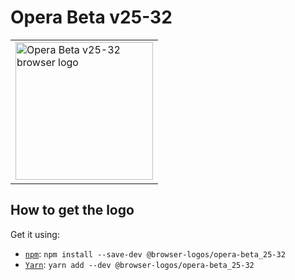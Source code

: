 Opera Beta v25-32
=================

<!-- markdownlint-disable line-length no-inline-html -->
<table>
    <tr height=230>
        <td>
            <a href="https://github.com/alrra/browser-logos/tree/8fab53c2544fe45642f4b330f21c426a07c63367/src/archive/opera-beta_25-32">
                <img width=220 src="https://raw.githubusercontent.com/alrra/browser-logos/8fab53c2544fe45642f4b330f21c426a07c63367/src/archive/opera-beta_25-32/opera-beta_25-32_512x512.png" alt="Opera Beta v25-32 browser logo">
            </a>
        </td>
    </tr>
</table>
<!-- markdownlint-enable line-length no-inline-html -->

How to get the logo
-------------------

Get it using:

* [`npm`][npm]: `npm install --save-dev @browser-logos/opera-beta_25-32`
* [`Yarn`][yarn]: `yarn add --dev @browser-logos/opera-beta_25-32`

<!-- Link labels: -->

[npm]: https://www.npmjs.com/
[yarn]: https://yarnpkg.com/
